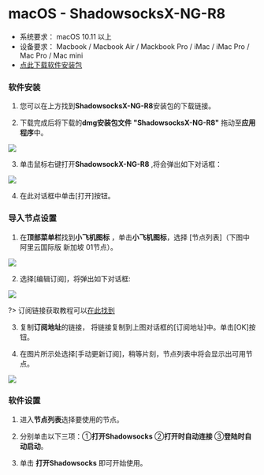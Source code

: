 # macOS - ShadowsocksX-NG-R8 #
- 系统要求： macOS 10.11 以上
- 设备要求： Macbook / Macbook Air / Mackbook Pro / iMac / iMac Pro / Mac Pro / Mac mini
- [点此下载软件安装包](http://shadowsocks-download.oss-cn-beijing.aliyuncs.com/ssr-mac.dmg)

### 软件安装 ###
1. 您可以在上方找到**ShadowsocksX-NG-R8**安装包的下载链接。

2. 下载完成后将下载的**dmg安装包文件** **"ShadowsocksX-NG-R8"** 拖动至**应用程序**中。

![](https://shadowsocks-tutorial.oss-cn-beijing.aliyuncs.com/mac01.png)

3. 单击鼠标右键打开**ShadowsockX-NG-R8** ,将会弹出如下对话框：

![](https://shadowsocks-tutorial.oss-cn-beijing.aliyuncs.com/mac02.png)

4. 在此对话框中单击[打开]按钮。

### 导入节点设置 ###
1. 在**顶部菜单栏**找到**小飞机图标** ，单击**小飞机图标**，选择 [节点列表]（下图中 阿里云国际版 新加坡 01节点）。

![](https://shadowsocks-tutorial.oss-cn-beijing.aliyuncs.com/mac03.png)

2. 选择[编辑订阅]，将弹出如下对话框:

![](https://shadowsocks-tutorial.oss-cn-beijing.aliyuncs.com/mac04.png)

?> 订阅链接获取教程可以[在此找到](/panel?id=连接信息)

3. 复制**订阅地址**的链接，	将链接复制到上图对话框的[订阅地址]中。单击[OK]按钮。

4. 在图片所示处选择[手动更新订阅]，稍等片刻，节点列表中将会显示出可用节点。

![](https://shadowsocks-tutorial.oss-cn-beijing.aliyuncs.com/mac03.png)

### 软件设置 ###

1. 进入**节点列表**选择要使用的节点。

2. 分别单击以下三项：①**打开Shadowsocks** ②**打开时自动连接** ③**登陆时自动启动**。

3. 单击 **打开Shadowsocks** 即可开始使用。

